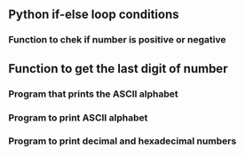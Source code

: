 ## Python if-else loop conditions
### Function to chek if number is positive or negative
## Function to get the last digit of number
### Program that prints the ASCII alphabet
### Program to print ASCII alphabet
### Program to print decimal and hexadecimal numbers
